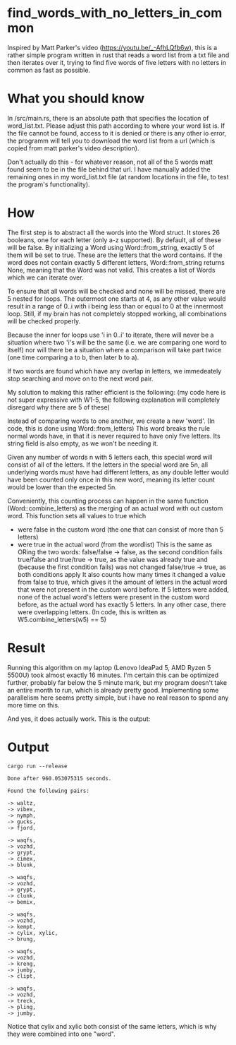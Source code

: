 # find_words_with_no_letters_in_common

Inspired by Matt Parker's video (https://youtu.be/_-AfhLQfb6w), this is a rather simple program written in rust that reads a word list from a txt file and then iterates over it, trying to find five words of five letters with no letters in common as fast as possible.


# What you should know

In /src/main.rs, there is an absolute path that specifies the location of word_list.txt. Please adjust this path according to where your word list is. If the file cannot be found, access to it is denied or there is any other io error, the programm will tell you to download the word list from a url (which is copied from matt parker's video description).

Don't actually do this - for whatever reason, not all of the 5 words matt found seem to be in the file behind that url. I have manually added the remaining ones in my word_list.txt file (at random locations in the file, to test the program's functionality).


# How

The first step is to abstract all the words into the Word struct. It stores 26 booleans, one for each letter (only a-z supported). By default, all of these will be false. By initializing a Word using Word::from_string, exactly 5 of them will be set to true. These are the letters that the word contains. If the word does not contain exactly 5 different letters, Word::from_string returns None, meaning that the Word was not valid. This creates a list of Words which we can iterate over.

To ensure that all words will be checked and none will be missed, there are 5 nested for loops. The outermost one starts at 4, as any other value would result in a range of 0..i with i being less than or equal to 0 at the innermost loop. Still, if my brain has not completely stopped working, all combinations will be checked properly.

Because the inner for loops use 'i in 0..i' to iterate, there will never be a situation where two 'i's will be the same (i.e. we are comparing one word to itself) nor will there be a situation where a comparison will take part twice (one time comparing a to b, then later b to a).

If two words are found which have any overlap in letters, we immedeately stop searching and move on to the next word pair.

My solution to making this rather efficient is the following: (my code here is not super expressive with W1-5, the following explanation will completely disregard why there are 5 of these)

Instead of comparing words to one another, we create a new 'word'. (In code, this is done using Word::from_letters)
This word breaks the rule normal words have, in that it is never required to have only five letters. Its string field is also empty, as we won't be needing it.

Given any number of words n with 5 letters each, this special word will consist of all of the letters. If the letters in the special word are 5n, all underlying words must have had different letters, as any double letter would have been counted only once in this new word, meaning its letter count would be lower than the expected 5n.

Conveniently, this counting process can happen in the same function (Word::combine_letters) as the merging of an actual word with out custom word.
This function sets all values to true which
 - were false in the custom word (the one that can consist of more than 5 letters)
 - were true in the actual word (from the wordlist)
This is the same as ORing the two words:
false/false -> false, as the second condition fails
true/false and true/true -> true, as the value was already true and (because the first condition fails) was not changed
false/true -> true, as both conditions apply
It also counts how many times it changed a value from false to true, which gives it the amount of letters in the actual word that were not present in the custom word before. If 5 letters were added, none of the actual word's letters were present in the custom word before, as the actual word has exactly 5 letters. In any other case, there were overlapping letters. (In code, this is written as W5.combine_letters(w5) == 5)

# Result

Running this algorithm on my laptop (Lenovo IdeaPad 5, AMD Ryzen 5 5500U) took almost exactly 16 minutes. I'm certain this can be optimized further, probably far below the 5 minute mark, but my program doesn't take an entire month to run, which is already pretty good. Implementing some parallelism here seems pretty simple, but i have no real reason to spend any more time on this.

And yes, it does actually work. This is the output:

# Output

```
cargo run --release
```

```
Done after 960.053075315 seconds.

Found the following pairs:

-> waltz, 
-> vibex, 
-> nymph, 
-> gucks, 
-> fjord, 

-> waqfs, 
-> vozhd, 
-> grypt, 
-> cimex, 
-> blunk, 

-> waqfs, 
-> vozhd, 
-> grypt, 
-> clunk, 
-> bemix, 

-> waqfs, 
-> vozhd, 
-> kempt, 
-> cylix, xylic, 
-> brung, 

-> waqfs, 
-> vozhd, 
-> kreng, 
-> jumby, 
-> clipt, 

-> waqfs, 
-> vozhd, 
-> treck, 
-> pling, 
-> jumby, 
```

Notice that cylix and xylic both consist of the same letters, which is why they were combined into one "word".
